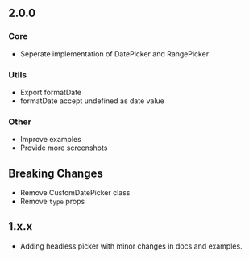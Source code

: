 ## 2.0.0

### Core
* Seperate implementation of DatePicker and RangePicker

### Utils
* Export formatDate
* formatDate accept undefined as date value

### Other
* Improve examples
* Provide more screenshots

## Breaking Changes
* Remove CustomDatePicker class
* Remove `type` props


## 1.x.x
* Adding headless picker with minor changes in docs and examples.